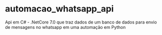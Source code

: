 # automacao_whatsapp_api
Api em C# - .NetCore 7.0 que traz dados de um banco de dados para envio de mensagens no whatsapp em uma automação em Python
